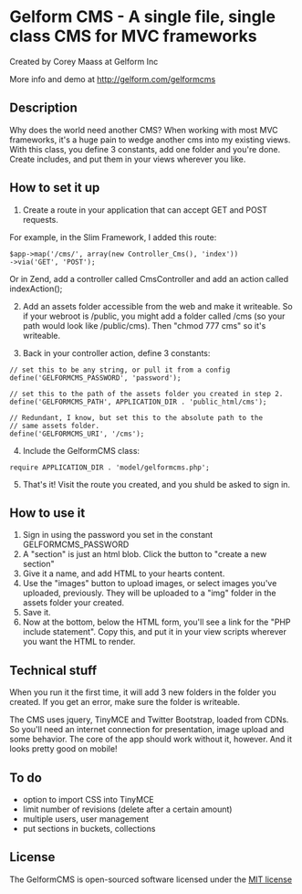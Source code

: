 Gelform CMS - A single file, single class CMS for MVC frameworks
======================================================

Created by Corey Maass at Gelform Inc

More info and demo at http://gelform.com/gelformcms

## Description

Why does the world need another CMS? When working with most MVC frameworks, it's a huge pain to wedge another cms into my existing views. With this class, you define 3 constants, add one folder and you're done. Create includes, and put them in your views wherever you like.

## How to set it up

1. Create a route in your application that can accept GET and POST requests. 

For example, in the Slim Framework, I added this route:
```
$app->map('/cms/', array(new Controller_Cms(), 'index'))
->via('GET', 'POST');
```

Or in Zend, add a controller called CmsController and add an action called indexAction();

2. Add an assets folder accessible from the web and make it writeable. So  if your webroot is /public, you might add a folder called /cms (so your path would look like /public/cms). Then "chmod 777 cms" so it's writeable. 

3. Back in your controller action, define 3 constants:
```
// set this to be any string, or pull it from a config
define('GELFORMCMS_PASSWORD', 'password'); 
```
```
// set this to the path of the assets folder you created in step 2. 
define('GELFORMCMS_PATH', APPLICATION_DIR . 'public_html/cms');
```
```
// Redundant, I know, but set this to the absolute path to the 
// same assets folder.
define('GELFORMCMS_URI', '/cms');
```

4. Include the GelformCMS class:
```
require APPLICATION_DIR . 'model/gelformcms.php';
```

5. That's it! Visit the route you created, and you shuld be asked to sign in.

## How to use it

1. Sign in using the password you set in the constant GELFORMCMS_PASSWORD
2. A "section" is just an html blob. Click the button to "create a new section"
3. Give it a name, and add HTML to your hearts content.
4. Use the "images" button to upload images, or select images you've uploaded, previously. They will be uploaded to a "img"
folder in the assets folder your created. 
5. Save it. 
6. Now at the bottom, below the HTML form, you'll see a link for the "PHP include statement". Copy this, and put it in your view scripts wherever you want the HTML to render.

## Technical stuff

When you run it the first time, it will add 3 new folders in the folder you created. If you get an error, make sure the folder
is writeable.

The CMS uses jquery, TinyMCE and Twitter Bootstrap, loaded from CDNs. So you'll need an internet connection for presentation,
image upload and some behavior. The core of the app should work without it, however. And it looks pretty good on mobile!

## To do

* option to import CSS into TinyMCE
* limit number of revisions (delete after a certain amount)
* multiple users, user management
* put sections in buckets, collections

## License

The GelformCMS is open-sourced software licensed under the [MIT license](http://opensource.org/licenses/MIT)
